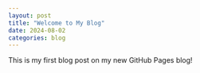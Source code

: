 ```yaml
---
layout: post
title: "Welcome to My Blog"
date: 2024-08-02
categories: blog
---
```


This is my first blog post on my new GitHub Pages blog!

